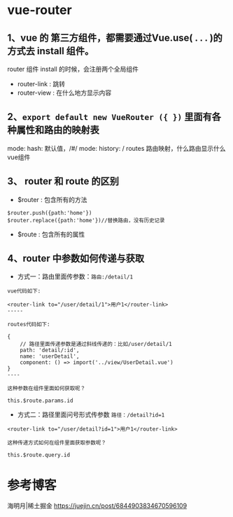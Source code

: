 # vue-router

## 1、vue 的 第三方组件，都需要通过Vue.use( . . . )的方式去 install 组件。

router 组件 install 的时候，会注册两个全局组件
* router-link : 跳转
* router-view : 在什么地方显示内容

## 2、`export default new VueRouter ({ })` 里面有各种属性和路由的映射表

mode: hash: 默认值，/#/
mode: history: /
routes 路由映射，什么路由显示什么vue组件


## 3、 router 和 route 的区别

* $router : 包含所有的方法

```
$router.push({path:'home'})
$router.replace({path:'home'})//替换路由，没有历史记录
```


* $route : 包含所有的属性


## 4、router 中参数如何传递与获取

* 方式一：路由里面传参数：`路由:/detail/1`

```
vue代码如下:

<router-link to="/user/detail/1">用户1</router-link>
-----

routes代码如下:

{   
    // 路径里面传递参数是通过斜线传递的：比如/user/detail/1
    path: 'detail/:id',
    name: 'userDetail',
    component: () => import('../view/UserDetail.vue')
}
----

这种参数在组件里面如何获取呢？

this.$route.params.id

```

* 方式二：路径里面问号形式传参数 `路径：/detail?id=1`

```
<router-link to="/user/detail?id=1">用户1</router-link>

这种传递方式如何在组件里面获取参数呢？

this.$route.query.id
```





# 参考博客

海明月|稀土掘金 <https://juejin.cn/post/6844903834670596109>













